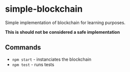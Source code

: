 # simple-blockchain
Simple implementation of blockchain for learning purposes. 

__This is should not be considered a safe implementation__

## Commands

 * `npm start` - instanciates the blockchain
 * `npm test` - runs tests
